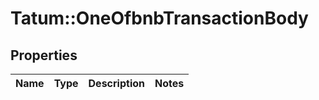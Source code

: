 # Tatum::OneOfbnbTransactionBody

## Properties
Name | Type | Description | Notes
------------ | ------------- | ------------- | -------------

